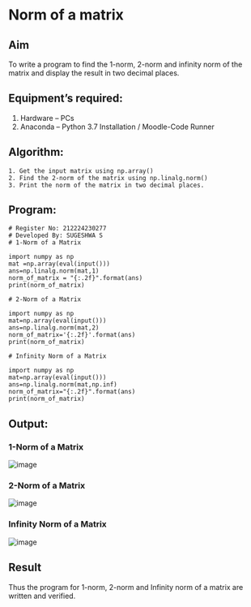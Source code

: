 # Norm of a matrix
## Aim
To write a program to find the 1-norm, 2-norm and infinity norm of the matrix and display the result in two decimal places.
## Equipment’s required:
1.	Hardware – PCs
2.	Anaconda – Python 3.7 Installation / Moodle-Code Runner
## Algorithm:
	1. Get the input matrix using np.array()   
    2. Find the 2-norm of the matrix using np.linalg.norm()
	3. Print the norm of the matrix in two decimal places.
## Program:
```
# Register No: 212224230277
# Developed By: SUGESHWA S
# 1-Norm of a Matrix

import numpy as np
mat =np.array(eval(input()))
ans=np.linalg.norm(mat,1)
norm_of_matrix = "{:.2f}".format(ans)
print(norm_of_matrix)

# 2-Norm of a Matrix

import numpy as np
mat=np.array(eval(input()))
ans=np.linalg.norm(mat,2)
norm_of_matrix='{:.2f}'.format(ans)
print(norm_of_matrix)

# Infinity Norm of a Matrix

import numpy as np
mat=np.array(eval(input()))
ans=np.linalg.norm(mat,np.inf)
norm_of_matrix="{:.2f}".format(ans)
print(norm_of_matrix)
```
## Output:
### 1-Norm of a Matrix

![image](https://github.com/user-attachments/assets/b541bad7-978a-4157-a8df-eb984a8565dc)


### 2-Norm of a Matrix

![image](https://github.com/user-attachments/assets/3c4e17eb-a34f-40f4-87df-7686d93faa23)


### Infinity Norm of a Matrix


![image](https://github.com/user-attachments/assets/c2257541-470f-42ad-9fb8-064c2138ca32)



## Result
Thus the program for 1-norm, 2-norm and Infinity norm of a matrix are written and verified.
